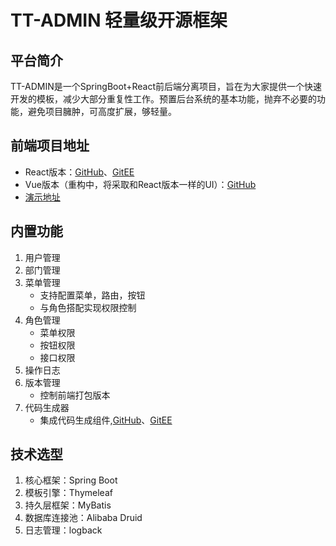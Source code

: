 # TT-ADMIN 轻量级开源框架

## 平台简介

TT-ADMIN是一个SpringBoot+React前后端分离项目，旨在为大家提供一个快速开发的模板，减少大部分重复性工作。预置后台系统的基本功能，抛弃不必要的功能，避免项目臃肿，可高度扩展，够轻量。  

## 前端项目地址
* React版本：[GitHub](https://github.com/tongsanghua/tt-admin-react)、[GitEE](https://gitee.com/tongsanghua/tt-admin-web)
* Vue版本（重构中，将采取和React版本一样的UI）：[GitHub](https://github.com/tongsanghua/tt-admin-vue)
* [演示地址](http://118.126.105.207:9090)

## 内置功能

1. 用户管理
2. 部门管理
3. 菜单管理
    - 支持配置菜单，路由，按钮
    - 与角色搭配实现权限控制
4. 角色管理
    - 菜单权限
    - 按钮权限
    - 接口权限
5. 操作日志
6. 版本管理
    - 控制前端打包版本
7. 代码生成器
    - 集成代码生成组件,[GitHub](https://github.com/tongsanghua/TTCode)、[GitEE](https://gitee.com/tongsanghua/TTCode)

## 技术选型

1. 核心框架：Spring Boot
2. 模板引擎：Thymeleaf
3. 持久层框架：MyBatis
4. 数据库连接池：Alibaba Druid 
5. 日志管理：logback 
